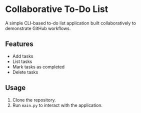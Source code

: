 # Collaborative To-Do List

A simple CLI-based to-do list application built collaboratively to demonstrate GitHub workflows.

## Features
- Add tasks
- List tasks
- Mark tasks as completed
- Delete tasks

## Usage
1. Clone the repository.
2. Run `main.py` to interact with the application.
